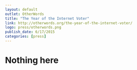 ```yaml
---
layout: default
outlet: OtherWords
title: "The Year of the Internet Voter"
link: http://otherwords.org/the-year-of-the-internet-voter/
logo: press/otherwords.png
publish_date: 6/17/2015
categories: [press]
---
```


# Nothing here
